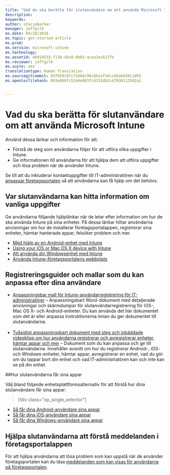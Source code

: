 ```yaml
---
title: "Vad du ska berätta för slutanvändare om att använda Microsoft Intune | Microsoft Intune"
description: 
keywords: 
author: staciebarker
manager: jeffgilb
ms.date: 04/28/2016
ms.topic: get-started-article
ms.prod: 
ms.service: microsoft-intune
ms.technology: 
ms.assetid: 48914533-f138-4dc0-8b93-4cea3ac61f7b
ms.reviewer: jeffgilb
ms.suite: ems
translationtype: Human Translation
ms.sourcegitcommit: 83f029c97cf34b6c96c6b2ef16cc65ab839c1d55
ms.openlocfilehash: 893e896fc52e6e883fcd151db2c47030113502a2


---
```




# Vad du ska berätta för slutanvändare om att använda Microsoft Intune

Använd dessa länkar och information för att:

- Förstå de steg som användarna följer för att utföra olika uppgifter i Intune.
- Ge informationen till användarna för att hjälpa dem att utföra uppgifter och lösa problem när de använder Intune.

Se till att du inkluderar kontaktuppgifter till IT-administratören när du [anpassar företagsportalen](/Intune/get-started/start-with-a-paid-subscription-to-microsoft-intune-step-7) så att användarna kan få hjälp om det behövs.


## Var slutanvändarna kan hitta information om vanliga uppgifter

Ge användarna följande hjälplänkar när de letar efter information om hur de ska använda Intune på sina enheter. På dessa länkar hittar användarna anvisningar om hur de installerar företagsportalappen, registrerar sina enheter, hämtar hanterade appar, felsöker problem och mer.

- [Med hjälp av en Android-enhet med Intune](/Intune/EndUser/using-your-android-device-with-intune)
- [Using your iOS or Mac OS X device with Intune](/Intune/EndUser/using-your-ios-or-mac-os-x-device-with-intune)
- [Att använda din Windowsenhet med Intune](/Intune/EndUser/using-your-windows-device-with-intune)
- [Använda Intune-företagsportalens webbplats](/Intune/EndUser/using-the-intune-company-portal-website)


## Registreringsguider och mallar som du kan anpassa efter dina användare

- [Anpassningsbar mall för Intune-användarregistrering för IT-administratörer](https://gallery.technet.microsoft.com/End-user-Intune-enrollment-55dfd64a) – Anpassningsbart Word-dokument med detaljerade anvisningar och skärmdumpar för slutanvändarregistrering för iOS-, Mac OS X- och Android-enheter. Du kan använda det här dokumentet som det är eller anpassa instruktionerna innan du ger dokumentet till slutanvändarna.</br></br>
- [Tvåsidigt anpassningsbart dokument med steg och inbäddade videoklipp om hur användarna registrerar och avregistrerar enheter, hämtar appar och mer](https://gallery.technet.microsoft.com/Intune-End-User-Enrollment-3a0c9b0c#content) – Dokument som du kan anpassa och ge till slutanvändarna. Innehåller avsnitt om hur du registrerar Android-, iOS- och Windows-enheter, hämtar appar, avregistrerar en enhet, vad du gör om du tappar bort din enhet och vad IT-administratören kan och inte kan se på din enhet.

##Hur slutanvändarna får sina appar

Välj bland följande enhetsplattformsalternativ för att förstå hur dina slutanvändare får sina appar:

> [!div class="op_single_selector"]
- [Så får dina Android-användare sina appar](how-your-android-users-get-their-apps.md)
- [Så får dina iOS-användare sina appar](how-your-ios-users-get-their-apps.md)
- [Så får dina Windows-användare sina appar](how-your-windows-users-get-their-apps.md)

## Hjälpa slutanvändarna att förstå meddelanden i företagsportalappen

För att hjälpa användarna att lösa problem som kan uppstå när de använder företagsportalen kan du läsa [meddelanden som kan visas för användarna på företagsportalen](/Intune/Plan-Design/help-end-users-understand-company-portal-app-messages).



<!--HONumber=Jun16_HO4-->


